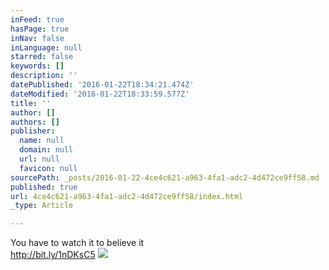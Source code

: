 ```yaml
---
inFeed: true
hasPage: true
inNav: false
inLanguage: null
starred: false
keywords: []
description: ''
datePublished: '2016-01-22T18:34:21.474Z'
dateModified: '2016-01-22T18:33:59.577Z'
title: ''
author: []
authors: []
publisher:
  name: null
  domain: null
  url: null
  favicon: null
sourcePath: _posts/2016-01-22-4ce4c621-a963-4fa1-adc2-4d472ce9ff58.md
published: true
url: 4ce4c621-a963-4fa1-adc2-4d472ce9ff58/index.html
_type: Article

---
```

You have to watch it to believe it  
http://bit.ly/1nDKsC5
![](https://the-grid-user-content.s3-us-west-2.amazonaws.com/3f5a1baf-ebc0-4056-9e69-afb55eaf7fb5.jpg)